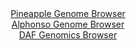 <div id="Pineapple_Genome_Browser" align="center">
  <a href="https://igv.org/app/?sessionURL=blob:zZLtbpswGIXvxVKrTSJgoHxK1ZSkzVZl6yoykrVVhQwY4gZszzaQNMq9z6s27U8nNT82TQILXhk45.HZgx4LSRgFMXBM2zNtGxhArtmwQC1v8DVqsQRxhRqJDSBwhQWmBQbxHlRIKpQmH_WTa6W4jC2LKD5qEa2ZKV0TteiJUTRIs2CtNWVNg3ImkGJCWhOBemaRuh8NOEecm_rbrulZJVLIQg1fMyqZxTGts0G_L_s1ympMWYuztmsUeQ6Q6Tw6Y2lW6N14tRgXBZZyjndX5fl4fjVeupfp3Xt_epd._rBK_dXpgtQUqU7g8w1PrlN64syGIkchWpe8z9VkcrfcJqvNiXtxernlRGB5bgd26IaR44caDaEl3v5PrfVBjmx.A7fJ13w1Q.XFiTORjjedh9OdHSVekcoXm0fgYICGFZ12ARRrEcQ2NFzoG57jj35c2qEBYaT5CEZAfP9gACVQsdHb7_dA7bg2Bkj8rXuWxwBMlFiAeBRBGNhR5HhnwRmMIvtg7EEnmr8Hd5YmUQCdseP4WUUapXUuM0m5NBGlZl9UZv10LM2npdNojRJ9bj5poF.GR73O.FKvi51AATwL_0DVADrE86_UlV.T7Z8Y.JogpsqP1W7eaSA3Q3r16C4n_m3H07Sa1TNvnU_K25cABVDXPQ5OxUSLlN6vJ_r2p3k9EgRRpQc9kSQnDVG7lebIBhDbjqsFBgVrmDYSiDp_Aw1o2B58.1tU9_Bw.A4-">Pineapple Genome Browser</a>
</div>
<div id="Alphonso_Genome_Browser" align="center">
  <a href="https://igv.org/app/?sessionURL=blob:zZJdb9owFIb_i6VWmxSSOCmBRKqm0C8otF1LGSpVFR0SJ5g5drCdUIr473OrTbtZpXKxaZIv7CN_vOfxs0UNkYoKjiLk2bhtY4wspBZiPYayYuQaSqJQlANTxEKS5EQSnhIUbVEOSsPkbmROLrSuVOQ4VFetEnghbOXbUMKL4LBWdipK50QwBnMhQQupnJ6ERji0aFprMoeqss3bvt12MtDgAKsWgivhVIQXydrcl_wqJQXhoiRJWTNN3wIkJo_JmNk5fImn4zhNiVJDshlkx_FwEH_zzyazi.BkNrnpTyfB9HBMCw66luS4bG5yPO7X4ryA5bK_OvDO8Sk9u23MZHOtDvzTw7PnikqijnEHd_1ueOS_wqE8I8__U99m0D17vxqoQai7bLXCq9url_rmwR0yMry4nT680_fOQkyktXEBpQvZibBr.W5gtb2g9TrFXct1Q0NHCoqixycLaQnpd7P9cYv0pjLGIEVW9Zs8FhIyIxJFrdB1OzgMvfZR58gNQ7yztqiW7O.hPZ_chR3Xiz0vSHLKtNE5SxSvlA2c202a28XLvh759.nD_YHXm3UWveVsvjwJqtDwAx6b4uCPPD3DwDz_9oWm2Y.k.ifmfSSIref76vY1vzMo9CbW_XAwDcazdER7z5fZfTgcxe8C2g9OLmQJ2uw3FbP86VwDkgLXptBQReeUUb2ZGo5ijSLs.UZdlAomjItIFvNPruVauO1._q2ov3va_QA-">Alphonso Genome Browser</a>
</div>


<div id="DAF_Genomics_Browser" align="center">
  <a href="https://igv.org/app/?sessionURL=blob:tZFra9swFIb_iyD9ZDu.xY4NYThtknVpt1LXy5ZSwql8FHuzLU.SlzYh_73C6xhslDHoQBIS5_K.Os.BfEchS96QmLiWM7IchxhEFnyXQt1W.B5qlCRmUEk0iECGAhuKJD4QBlJBdn2hKwulWhkPhzkwc4sNr0sqLelZ0JqSd6pAnWq6FtSw5w3spEV5rZMVDKFqC95IPgRKUUrTHrbYbDc70MfP2KZviZu6q1TZq260CW0stxhot2WT48NfjPwHZb3KN8kqTfr6JT6e55NkeZ589GbZehGcrrMPb1dZsDpJy20DqhM4mav76My_TL6k1cCdrsLFzaeQzYuLfRdM.cA7O5k9tKVAOXFCZ.yNI280JkeDVJx2GgKhhXBixzdCd2y4vm8.X71RoKcgeEni2zuDKAH0q06_PRD12GpUROK3rqdmEC5yFCQ2I9sOnShyR37o21HkHI0D6UT1yizn2XUU2m7iuoF1D7XWZ2XVD1AL_Rl8LZC_ddb7X0FNr8p3p.nAne9ny0vKGF3XuP98Re1kAckLoAzy4scYFzUoHfrxfMYCldarsVG_uHjHu.MT">DAF Genomics Browser</a>
</div>
